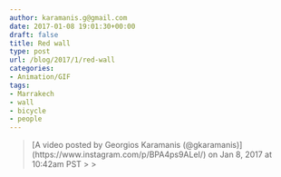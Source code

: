 ```yaml
---
author: karamanis.g@gmail.com
date: 2017-01-08 19:01:30+00:00
draft: false
title: Red wall
type: post
url: /blog/2017/1/red-wall
categories:
- Animation/GIF
tags:
- Marrakech
- wall
- bicycle
- people
---
```


<blockquote>[A video posted by Georgios Karamanis (@gkaramanis)](https://www.instagram.com/p/BPA4ps9ALeI/) on Jan 8, 2017 at 10:42am PST
> 
> </blockquote>



